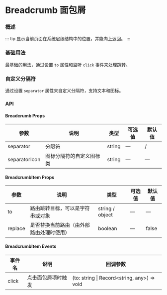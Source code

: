 # Breadcrumb 面包屑

### 概述
::: tip
显示当前页面在系统层级结构中的位置，并能向上返回。
:::

### 基础用法

最基础的用法，通过设置 `to` 属性和监听 `click` 事件来处理跳转。

<demo src="../demos/breadcrumb/breadcrumb-01-basic.vue"></demo>

### 自定义分隔符

通过设置 `separator` 属性来自定义分隔符，支持文本和图标。

<demo src="../demos/breadcrumb/breadcrumb-02-separator.vue"></demo>

### API

#### Breadcrumb Props

| 参数          | 说明                     | 类型   | 可选值 | 默认值 |
| ------------- | ------------------------ | ------ | ------ | ------ |
| separator     | 分隔符                   | string | —      | /      |
| separatorIcon | 图标分隔符的自定义图标类 | string | —      | —      |

#### BreadcrumbItem Props

| 参数    | 说明                                                                | 类型                      | 可选值 | 默认值  |
| ------- | ----------------------------------------------------------------- | ------------------------- | ------ | ------- |
| to      | 路由跳转目标，可以是字符串或对象                                   | string / object           | —      | —       |
| replace | 是否替换当前路由（由外部路由处理时使用）                           | boolean                   | —      | false   |

#### BreadcrumbItem Events

| 事件名 | 说明                     | 回调参数                                |
| ------ | ------------------------ | --------------------------------------- |
| click  | 点击面包屑项时触发       | (to: string \| Record<string, any>) => void |